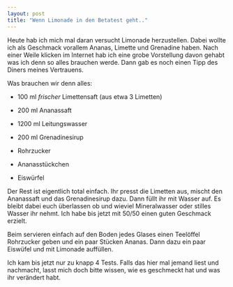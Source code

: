 ```yaml
---
layout: post
title: "Wenn Limonade in den Betatest geht.."
---
```

Heute hab ich mich mal daran versucht Limonade herzustellen. Dabei wollte ich als Geschmack vorallem Ananas, Limette und Grenadine haben. Nach einer Weile klicken im Internet hab ich eine grobe Vorstellung davon gehabt was ich denn so alles brauchen werde. Dann gab es noch einen Tipp des Diners meines Vertrauens.

Was brauchen wir denn alles:

*  100 ml *frischer* Limettensaft (aus etwa 3 Limetten)
*  200 ml Ananassaft
* 1200 ml Leitungswasser
*  200 ml Grenadinesirup

* Rohrzucker
* Ananasstückchen
* Eiswürfel

Der Rest ist eigentlich total einfach. Ihr presst die Limetten aus, mischt den Ananassaft und das Grenadinesirup dazu. Dann füllt ihr mit Wasser auf. Es bleibt dabei euch überlassen ob und wieviel Mineralwasser oder stilles Wasser ihr nehmt. Ich habe bis jetzt mit 50/50 einen guten Geschmack erzielt.

Beim servieren einfach auf den Boden jedes Glases einen Teelöffel Rohrzucker geben und ein paar Stücken Ananas. Dann dazu ein paar Eiswüfel und mit Limonade auffüllen.

Ich kam bis jetzt nur zu knapp 4 Tests. Falls das hier mal jemand liest und nachmacht, lasst mich doch bitte wissen, wie es geschmeckt hat und was ihr verändert habt.
